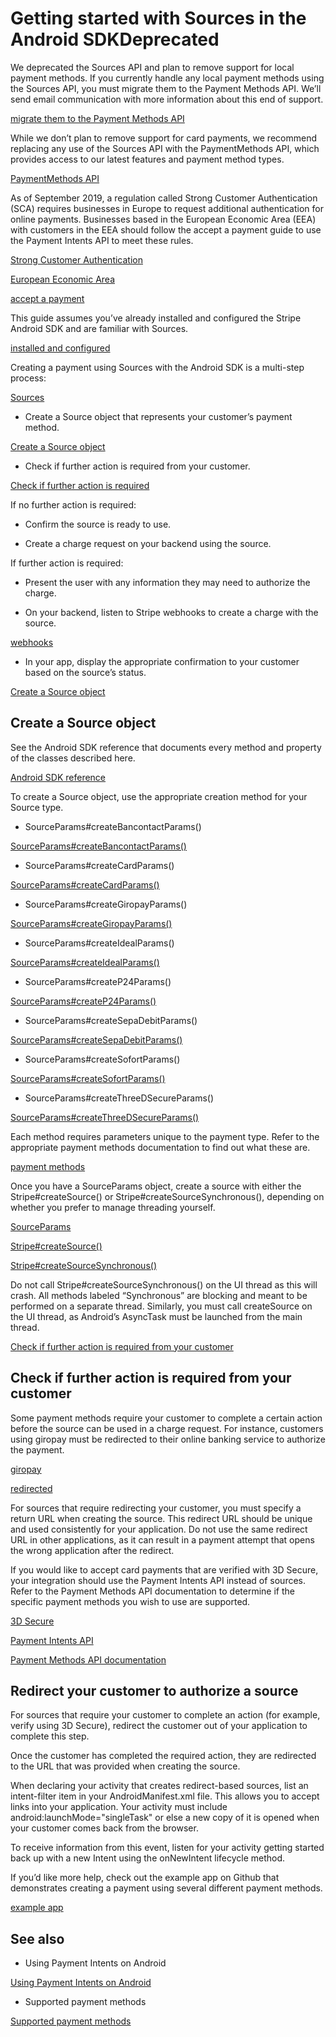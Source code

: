 # Getting started with Sources in the Android SDKDeprecated

We deprecated the Sources API and plan to remove support for local payment methods. If you currently handle any local payment methods using the Sources API, you must migrate them to the Payment Methods API. We’ll send email communication with more information about this end of support.

[migrate them to the Payment Methods API](/payments/payment-methods/transitioning)

While we don’t plan to remove support for card payments, we recommend replacing any use of the Sources API with the PaymentMethods API, which provides access to our latest features and payment method types.

[PaymentMethods API](/api/payment_methods)

As of September 2019, a regulation called Strong Customer Authentication (SCA) requires businesses in Europe to request additional authentication for online payments. Businesses based in the European Economic Area (EEA) with customers in the EEA should follow the accept a payment guide to use the Payment Intents API to meet these rules.

[Strong Customer Authentication](/strong-customer-authentication)

[European Economic Area](https://en.wikipedia.org/wiki/European_Economic_Area)

[accept a payment](/payments/accept-a-payment)

This guide assumes you’ve already installed and configured the Stripe Android SDK and are familiar with Sources.

[installed and configured](/payments/accept-a-payment-charges?platform=android)

Creating a payment using Sources with the Android SDK is a multi-step process:

[Sources](/sources)

- Create a Source object that represents your customer’s payment method.

[Create a Source object](#create-source-object)

- Check if further action is required from your customer.

[Check if further action is required](#check-if-further-action-is-required)

If no further action is required:

- Confirm the source is ready to use.

- Create a charge request on your backend using the source.

If further action is required:

- Present the user with any information they may need to authorize the charge.

- On your backend, listen to Stripe webhooks to create a charge with the source.

[webhooks](/webhooks)

- In your app, display the appropriate confirmation to your customer based on the source’s status.

[Create a Source object](#create-source-object)

## Create a Source object

See the Android SDK reference that documents every method and property of the classes described here.

[Android SDK reference](https://stripe.dev/stripe-android)

To create a Source object, use the appropriate creation method for your Source type.

- SourceParams#createBancontactParams()

[SourceParams#createBancontactParams()](https://stripe.dev/stripe-android/payments-core/com.stripe.android.model/-source-params/-companion/create-bancontact-params.html)

- SourceParams#createCardParams()

[SourceParams#createCardParams()](https://stripe.dev/stripe-android/payments-core/com.stripe.android.model/-source-params/-companion/create-card-params.html)

- SourceParams#createGiropayParams()

[SourceParams#createGiropayParams()](https://stripe.dev/stripe-android/payments-core/com.stripe.android.model/-source-params/-companion/create-giropay-params.html)

- SourceParams#createIdealParams()

[SourceParams#createIdealParams()](https://stripe.dev/stripe-android/payments-core/com.stripe.android.model/-source-params/-companion/create-ideal-params.html)

- SourceParams#createP24Params()

[SourceParams#createP24Params()](https://stripe.dev/stripe-android/payments-core/com.stripe.android.model/-source-params/-companion/create-p24-params.html)

- SourceParams#createSepaDebitParams()

[SourceParams#createSepaDebitParams()](https://stripe.dev/stripe-android/payments-core/com.stripe.android.model/-source-params/-companion/create-sepa-debit-params.html)

- SourceParams#createSofortParams()

[SourceParams#createSofortParams()](https://stripe.dev/stripe-android/payments-core/com.stripe.android.model/-source-params/-companion/create-sofort-params.html)

- SourceParams#createThreeDSecureParams()

[SourceParams#createThreeDSecureParams()](https://stripe.dev/stripe-android/payments-core/com.stripe.android.model/-source-params/-companion/create-three-d-secure-params.html)

Each method requires parameters unique to the payment type. Refer to the appropriate payment methods documentation to find out what these are.

[payment methods](/sources#supported-payment-methods)

Once you have a SourceParams object, create a source with either the Stripe#createSource() or Stripe#createSourceSynchronous(), depending on whether you prefer to manage threading yourself.

[SourceParams](https://stripe.dev/stripe-android/payments-core/com.stripe.android.model/-source-params/index.html)

[Stripe#createSource()](https://stripe.dev/stripe-android/payments-core/com.stripe.android/-stripe/create-source.html)

[Stripe#createSourceSynchronous()](https://stripe.dev/stripe-android/payments-core/com.stripe.android/-stripe/create-source-synchronous.html)

Do not call Stripe#createSourceSynchronous() on the UI thread as this will crash. All methods labeled “Synchronous” are blocking and meant to be performed on a separate thread. Similarly, you must call createSource on the UI thread, as Android’s AsyncTask must be launched from the main thread.

[Check if further action is required from your customer](#check-if-further-action-is-required)

## Check if further action is required from your customer

Some payment methods require your customer to complete a certain action before the source can be used in a charge request. For instance, customers using giropay must be redirected to their online banking service to authorize the payment.

[giropay](/sources/giropay)

[redirected](#redirecting-your-customer)

For sources that require redirecting your customer, you must specify a return URL when creating the source. This redirect URL should be unique and used consistently for your application. Do not use the same redirect URL in other applications, as it can result in a payment attempt that opens the wrong application after the redirect.

If you would like to accept card payments that are verified with 3D Secure, your integration should use the Payment Intents API instead of sources. Refer to the Payment Methods API documentation to determine if the specific payment methods you wish to use are supported.

[3D Secure](/payments/3d-secure)

[Payment Intents API](/payments/payment-intents)

[Payment Methods API documentation](/payments/payment-methods)

## Redirect your customer to authorize a source

For sources that require your customer to complete an action (for example, verify using 3D Secure), redirect the customer out of your application to complete this step.

Once the customer has completed the required action, they are redirected to the URL that was provided when creating the source.

When declaring your activity that creates redirect-based sources, list an intent-filter item in your AndroidManifest.xml file. This allows you to accept links into your application. Your activity must include android:launchMode="singleTask" or else a new copy of it is opened when your customer comes back from the browser.

To receive information from this event, listen for your activity getting started back up with a new Intent using the onNewIntent lifecycle method.

If you’d like more help, check out the example app on Github that demonstrates creating a payment using several different payment methods.

[example app](https://github.com/stripe/stripe-android/tree/master/example)

## See also

- Using Payment Intents on Android

[Using Payment Intents on Android](/payments/accept-a-payment?integration=elements)

- Supported payment methods

[Supported payment methods](/sources)
